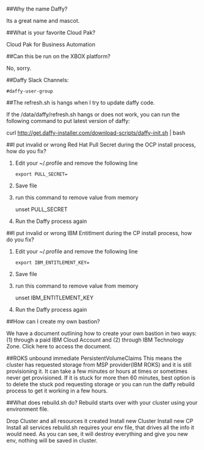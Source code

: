 
##Why the name Daffy?

Its a great name and mascot.

##What is your favorite Cloud Pak?

Cloud Pak for Business Automation

##Can this be run on the XBOX platform?

No, sorry.

##Daffy Slack Channels:
```
#daffy-user-group
```
##The refresh.sh is hangs when I try to update daffy code.

If the /data/daffy/refresh.sh hangs or does not work, you can run the following command to put latest version of daffy:

curl  http://get.daffy-installer.com/download-scripts/daffy-init.sh | bash

##I put invalid or wrong Red Hat Pull Secret during the OCP install process, how do you fix?

1) Edit your ~/.profile and remove the following line

       export PULL_SECRET=

2) Save file

3) run this command to remove value from memory

     unset PULL_SECRET

4) Run the Daffy process again

##I put invalid or wrong IBM Entitlment during the CP install process, how do you fix?

1) Edit your ~/.profile and remove the following line

       export IBM_ENTITLEMENT_KEY=

2) Save file

3) run this command to remove value from memory

     unset IBM_ENTITLEMENT_KEY

4) Run the Daffy process again

##How can I create my own bastion?

We have a document outlining how to create your own bastion in two ways: (1) through a paid IBM Cloud Account and (2) through IBM Technology Zone. Click here to access the document.

##ROKS unbound immediate PersistentVolumeClaims
This means the cluster has requested storage from MSP provider(IBM ROKS) and it is still provisioning it.  It can take a few minutes or hours at times or sometimes never get provisioned.
If it is stuck for more then 60 minutes, best option is to delete the stuck pod requesting storage or you can run the daffy rebuild process to get it working in a few hours.

##What does rebuild.sh do?
Rebuild starts over with your cluster using your environment file.

Drop Cluster and all resources it created
Install new Cluster
Install new CP
Install all services
rebuild.sh requires your env file, that drives all the info it would need. As you can see, it will destroy everything and give you new env, nothing will be saved in cluster.
